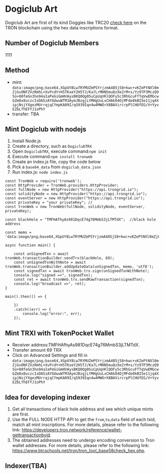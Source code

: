 # Dogiclub Art
Dogiclub Art are first of its kind Doggies like TRC20 [check here](https://github.com/TRC20org/TRC20) on the TRON blockchain using the hex data inscriptions format.

## Number of Dogiclub Members
1111

## Method
 - mint: `data:image/png;base64,XGpUY8Lw7RYMUZmPSYrjzmA485j58+kwc+vKZePtNXl0mZjGvONFZVzRmhL+XvPcdY+H5TKxeY2H5TJ/Ka7LrMHN5mu8zXeZrM+s/Yz9TP3MczQ95o+80feGn3ho94aIaPeGiGmHVAysBKQ0Qg0SuCpUqVKlQOFy5c3RhGcuFfTqVwEMGcwGZm8x8uczcIxDA5zAYGUwuWTM3AymJBzgjLYMHgUuLxCHAk04OjMFde8kBI5e11jq4XipjNsjYXgezMUrrqjqCYmpKA09I/qS939Iqn4w4MWOrX8BAVircrpPlCHUfEG/V+YyvEZbLfhEFYJ1oPhY`
 - transfer: TBA

## Mint Dogiclub with nodejs
1. Install Node.js
2. Create a directory, such as `DogiclubTRX`
3. Open `DogiclubTRX`, execute command:`npm init`
4. Execute command:`npm install tronweb`
5. Create an index.js file, copy the code below
6. Pick a `base64_data` from `dogiclub_data.json`
7. Run index.js: `node index.js` 

```
const TronWeb = require('tronweb');
const HttpProvider = TronWeb.providers.HttpProvider;
const fullNode = new HttpProvider("https://api.trongrid.io");
const solidityNode = new HttpProvider("https://api.trongrid.io");
const eventServer = new HttpProvider("https://api.trongrid.io");
const privateKey = "your privateKey"; //
const tronWeb = new TronWeb(fullNode, solidityNode, eventServer, privateKey);

const blackHole = "TMFHAfhyAs981DqcE74g76MmbS3jLTMTdX";  //black hole address

const memo = 'data:image/png;base64,XGpUY8Lw7RYMUZmPSYrjzmA485j58+kwc+vKZePtNXl0mZjGvONFZVzRmhL+XvPcdY+H5TKxeY2H5TJ/Ka7LrMHN5mu8zXeZrM+s/Yz9TP3MczQ95o+80feGn3ho94aIaPeGiGmHVAysBKQ0Qg0SuCpUqVKlQOFy5c3RhGcuFfTqVwEMGcwGZm8x8uczcIxDA5zAYGUwuWTM3AymJBzgjLYMHgUuLxCHAk04OjMFde8kBI5e11jq4XipjNsjYXgezMUrrqjqCYmpKA09I/qS939Iqn4w4MWOrX8BAVircrpPlCHUfEG/V+YyvEZbLfhEFYJ1oPhY';  

async function main() {

    const unSignedTxn = await tronWeb.transactionBuilder.sendTrx(blackHole, 69); 
    const unSignedTxnWithNote = await tronWeb.transactionBuilder.addUpdateData(unSignedTxn, memo, 'utf8');
    const signedTxn = await tronWeb.trx.sign(unSignedTxnWithNote);
    console.log("signed =>", signedTxn);
    const ret = await tronWeb.trx.sendRawTransaction(signedTxn);
    console.log("broadcast =>", ret);
}

main().then(() => {

    })
    .catch((err) => {
        console.log("error:", err);
    });
```

## Mint TRXI with TokenPocket Wallet
 - Receiver address:TMFHAfhyAs981DqcE74g76MmbS3jLTMTdX.
 - Transfer amount 69 TRX
 - Click on Advanced Settings and fill in `data:image/png;base64,XGpUY8Lw7RYMUZmPSYrjzmA485j58+kwc+vKZePtNXl0mZjGvONFZVzRmhL+XvPcdY+H5TKxeY2H5TJ/Ka7LrMHN5mu8zXeZrM+s/Yz9TP3MczQ95o+80feGn3ho94aIaPeGiGmHVAysBKQ0Qg0SuCpUqVKlQOFy5c3RhGcuFfTqVwEMGcwGZm8x8uczcIxDA5zAYGUwuWTM3AymJBzgjLYMHgUuLxCHAk04OjMFde8kBI5e11jq4XipjNsjYXgezMUrrqjqCYmpKA09I/qS939Iqn4w4MWOrX8BAVircrpPlCHUfEG/V+YyvEZbLfhEFYJ1oPhY`



## Idea for developing indexer
1. Get all transactions of black hole address and see which unique mints are first.
2. Use the FULL NODE HTTP API to get the `from`,`to`,`data` field of each txid, match all mint inscriptions. For more details, please refer to the following link: https://developers.tron.network/reference/wallet-gettransactionbyid.
3. The obtained addresses need to undergo encoding conversion to Tron wallet addresses. For more details, please refer to the following link: https://www.btcschools.net/tron/tron_tool_base58check_hex.php.

## Indexer(TBA)





